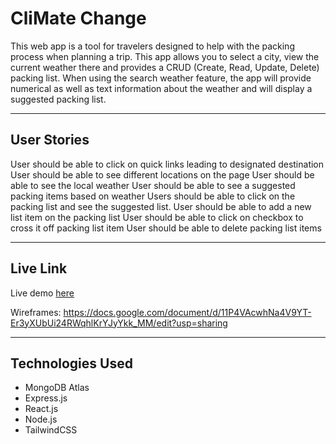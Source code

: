 # CliMate Change

This web app is a tool for travelers designed to help with the packing process when planning a trip. This app allows you to select a city, view the current weather there and provides a CRUD (Create, Read, Update, Delete) packing list. When using the search weather feature, the app will provide numerical as well as text information about the weather and will display a suggested packing list.

---

## User Stories

User should be able to click on quick links leading to designated destination
User should be able to see different locations on the page
User should be able to see the local weather
User should be able to see a suggested packing items based on weather
Users should be able to click on the packing list and see the suggested list.
User should be able to add a new list item on the packing list
User should be able to click on checkbox to cross it off packing list item
User should be able to delete packing list items

---

## Live Link

Live demo [here]((https://climate-change-frontend.onrender.com/))

Wireframes: https://docs.google.com/document/d/11P4VAcwhNa4V9YT-Er3yXUbUi24RWqhlKrYJyYkk_MM/edit?usp=sharing

---

## Technologies Used
- MongoDB Atlas
- Express.js
- React.js
- Node.js
- TailwindCSS
